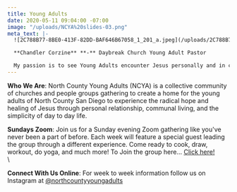```yaml
---
title: Young Adults
date: 2020-05-11 09:04:00 -07:00
image: "/uploads/NCYA%20slides-03.png"
meta_text: |-
  ![2C788B77-8BE0-413F-82DD-BAF646B67058_1_201_a.jpeg](/uploads/2C788B77-8BE0-413F-82DD-BAF646B67058_1_201_a.jpeg)

  **Chandler Corzine** **-** Daybreak Church Young Adult Pastor

  My passion is to see Young Adults encounter Jesus personally and in community because that same encounter changed my life when I was 20. I love this season of life and the ups and downs that come with it. For me, the identity formation happening throughout our 20’s is the foundation we build our future upon. When I’m not working, I love watching sports and spending time with Golden Retriever, Belli. I can’t wait to meet you and hear your story!
---
```


**Who We Are**: North County Young Adults (NCYA) is a collective community of churches and people groups gathering to create a home for the young adults of North County San Diego to experience the radical hope and healing of Jesus through personal relationship, communal living, and the simplicity of day to day life.

**Sundays Zoom**: Join us for a Sunday evening Zoom gathering like you've never been a part of before. Each week will feature a special guest leading the group through a different experience. Come ready to cook, draw, workout, do yoga, and much more! To Join the group here... [Click here!](https://daybreak.churchcenter.com/groups/online-life-groups/north-county-young-adults-sunday-gathering)\
\

**Connect With Us Online**: For week to week information follow us on Instagram at [@northcountyyoungadults](https://www.instagram.com/northcountyyoungadults/)